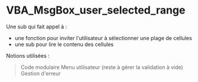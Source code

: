 # VBA_MsgBox_user_selected_range

Une sub qui fait appel à :
 - une fonction pour inviter l'utilisateur à sélectionner une plage de cellules
 - une sub pour lire le contenu des cellules
 
 Notions utilisées :
  > Code modulaire
  > Menu utilisateur (reste à gérer la validation à vide)
  > Gestion d'erreur
